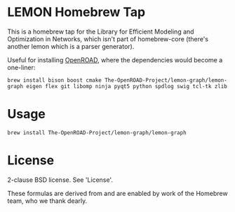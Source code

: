 # LEMON Homebrew Tap
This is a homebrew tap for the Library for Efficient Modeling and Optimization in Networks, which isn't part of homebrew-core (there's another lemon which is a parser generator).

Useful for installing [OpenROAD](https://github.com/The-OpenROAD-Project/OpenROAD), where the dependencies would become a one-liner:

```
brew install bison boost cmake The-OpenROAD-Project/lemon-graph/lemon-graph eigen flex git libomp ninja pyqt5 python spdlog swig tcl-tk zlib
```

# Usage
`brew install The-OpenROAD-Project/lemon-graph/lemon-graph`

# License
2-clause BSD license. See 'License'.

These formulas are derived from and are enabled by work of the Homebrew team, who we thank dearly.
